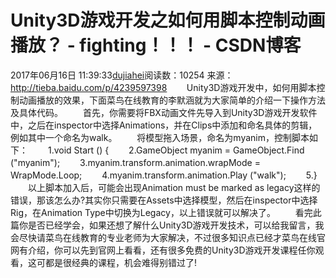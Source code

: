 # Unity3D游戏开发之如何用脚本控制动画播放？ - fighting！！！ - CSDN博客
2017年06月16日 11:39:33[dujiahei](https://me.csdn.net/dujiahei)阅读数：10254
来源：http://tieba.baidu.com/p/4239597398
       Unity3D游戏开发中，如何用脚本控制动画播放的效果，下面菜鸟在线教育的李默涵就为大家简单的介绍一下操作方法及具体代码。
　　首先，你需要将FBX动画文件先导入到Unity3D游戏开发软件中，之后在inspector中选择Animations，并在Clips中添加和命名具体的剪辑，例如其中一个命名为walk。
　　将模型拖入场景，命名为myanim，控制脚本如下：
　　1.void Start () {
　　2.GameObject myanim = GameObject.Find ("myanim");
　　3.myanim.transform.animation.wrapMode = WrapMode.Loop;
　　4.myanim.transform.animation.Play ("walk");
　　5.}
　　以上脚本加入后，可能会出现Animation must be marked as legacy这样的错误，那该怎么办?其实你只需要在Assets中选择模型，然后在inspector中选择Rig，在Animation Type中切换为Legacy，以上错误就可以解决了。
　　看完此篇你是否已经学会，如果还想了解什么Unity3D游戏开发技术，可以给我留言，我会尽快请菜鸟在线教育的专业老师为大家解决，不过很多知识点已经才菜鸟在线官网有介绍，你可以先到官网上看看，还有很多免费的Unity3D游戏开发课程任你观看，这可都是很经典的课程，机会难得别错过了!

